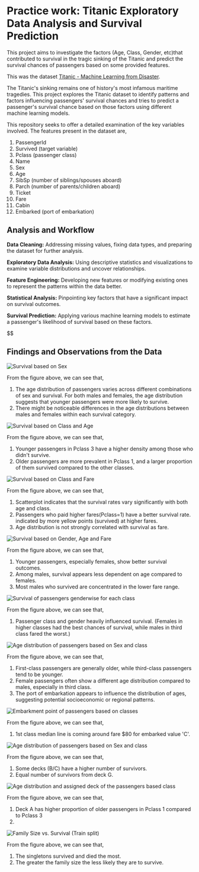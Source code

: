 # Practice work: Titanic Exploratory Data Analysis and Survival Prediction
This project aims to investigate the factors (Age, Class, Gender, etc)that contributed to survival in the tragic sinking of the Titanic and predict the survival chances of passengers based on some provided features.

This was the dataset [Titanic - Machine Learning from Disaster](https://www.kaggle.com/c/titanic/data?select=train.csv).

The Titanic's sinking remains one of history's most infamous maritime tragedies. This project explores the Titanic dataset to identify patterns and factors influencing passengers' survival chances and tries to predict a passenger's survival chance based on those factors using different machine learning models.


This repository seeks to offer a detailed examination of the key variables involved. The features present in the dataset are,

1. PassengerId
2. Survived (target variable)
3. Pclass (passenger class)
4. Name
5. Sex
6. Age
7. SibSp (number of siblings/spouses aboard)
8. Parch (number of parents/children aboard)
9. Ticket
10. Fare
11. Cabin
12. Embarked (port of embarkation)


## Analysis and Workflow

**Data Cleaning:** Addressing missing values, fixing data types, and preparing the dataset for further analysis.  

**Exploratory Data Analysis:** Using descriptive statistics and visualizations to examine variable distributions and uncover relationships.  

**Feature Engineering:** Developing new features or modifying existing ones to represent the patterns within the data better.  

**Statistical Analysis:** Pinpointing key factors that have a significant impact on survival outcomes.  

**Survival Prediction:** Applying various machine learning models to estimate a passenger's likelihood of survival based on these factors.  

$$$$$$$$$$$$$$$$$$$$$$$$$$$$$$$$$$$$$$$$$$$$$$$$$$$$$$$$$$$$$$$$$$$$$$$$$$$$$$$$$$$$$$$$$$$$$$$$$$$$$$$$$$$$$$$$$$$$$$$$$$$$$$$$$$$$$$

## Findings and Observations from the Data

![Survival based on Sex](https://raw.githubusercontent.com/RezuwanHassan262/Titanic-EDA-and-Survival-Prediction/main/figures/1.png)


From the figure above, we can see that,
1. The age distribution of passengers varies across different combinations of sex and survival. For both males and females, the age distribution suggests that younger passengers were more likely to survive.
2. There might be noticeable differences in the age distributions between males and females within each survival category.

![Survival based on Class and Age](https://raw.githubusercontent.com/RezuwanHassan262/Titanic-EDA-and-Survival-Prediction/main/figures/2.png)


From the figure above, we can see that,
1. Younger passengers in Pclass 3 have a higher density among those who didn't survive.
2. Older passengers are more prevalent in Pclass 1, and a larger proportion of them survived compared to the other classes.


![Survival based on Class and Fare](https://raw.githubusercontent.com/RezuwanHassan262/Titanic-EDA-and-Survival-Prediction/main/figures/3.png)


From the figure above, we can see that,
1. Scatterplot indicates that the survival rates vary significantly with both age and class.
2. Passengers who paid higher fares(Pclass=1) have a better survival rate. indicated by more yellow points (survived) at higher fares.
3. Age distribution is not strongly correlated with survival as fare.


![Survival based on Gender, Age and Fare](https://raw.githubusercontent.com/RezuwanHassan262/Titanic-EDA-and-Survival-Prediction/main/figures/4.png)


From the figure above, we can see that,
1. Younger passengers, especially females, show better survival outcomes.
2. Among males, survival appears less dependent on age compared to females.
3. Most males who survived are concentrated in the lower fare range.


![Survival of passengers genderwise for each class](https://raw.githubusercontent.com/RezuwanHassan262/Titanic-EDA-and-Survival-Prediction/main/figures/5.png)

From the figure above, we can see that,
1. Passenger class and gender heavily influenced survival. (Females in higher classes had the best chances of survival, while males in third class fared the worst.)

![Age distribution of passengers based on Sex and class](https://raw.githubusercontent.com/RezuwanHassan262/Titanic-EDA-and-Survival-Prediction/main/figures/6.png)

From the figure above, we can see that,
1. First-class passengers are generally older, while third-class passengers tend to be younger.
2. Female passengers often show a different age distribution compared to males, especially in third class.
3. The port of embarkation appears to influence the distribution of ages, suggesting potential socioeconomic or regional patterns.


![Embarkment point of passengers based on classes](https://raw.githubusercontent.com/RezuwanHassan262/Titanic-EDA-and-Survival-Prediction/main/figures/7.png)

From the figure above, we can see that,
1. 1st class median line is coming around fare $80 for embarked value 'C'.

![Age distribution of passengers based on Sex and class](https://raw.githubusercontent.com/RezuwanHassan262/Titanic-EDA-and-Survival-Prediction/main/figures/8.png)

From the figure above, we can see that,
1. Some decks (B/C) have a higher number of survivors.
2. Equal number of survivors from deck G.

![Age distribution and assigned deck of the passengers based class](https://raw.githubusercontent.com/RezuwanHassan262/Titanic-EDA-and-Survival-Prediction/main/figures/9.png)

From the figure above, we can see that,
1. Deck A has higher proportion of older passengers in Pclass 1 compared to Pclass 3
2. 

![Family Size vs. Survival (Train split)](https://raw.githubusercontent.com/RezuwanHassan262/Titanic-EDA-and-Survival-Prediction/main/figures/10.png)

From the figure above, we can see that,
1. The singletons survived and died the most.
2. The greater the family size the less likely they are to survive.
